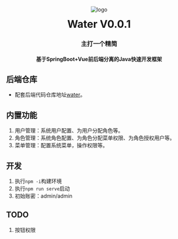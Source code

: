 <p align="center">
	<img alt="logo" style="padding-top: 30px;" src="https://public-1309405450.cos.ap-shanghai.myqcloud.com/static/image/water_logo.png">
</p>
<h1 align="center" style="margin: 10px 0 10px; font-weight: bold;">Water V0.0.1</h1>
<h3 align="center">主打一个精简</h3>
<h4 align="center">基于SpringBoot+Vue前后端分离的Java快速开发框架</h4>


## 后端仓库

* 配套后端代码仓库地址[water](https://github.com/ycicic/water)。

## 内置功能

1. 用户管理：系统用户配置、为用户分配角色等。
2. 角色管理：系统角色配置、为角色分配菜单权限、为角色授权用户等。
3. 菜单管理：配置系统菜单，操作权限等。

## 开发

1. 执行```npm -i```构建环境
2. 执行```npm run serve```启动
3. 初始账密：admin/admin

## TODO

1. 按钮权限

